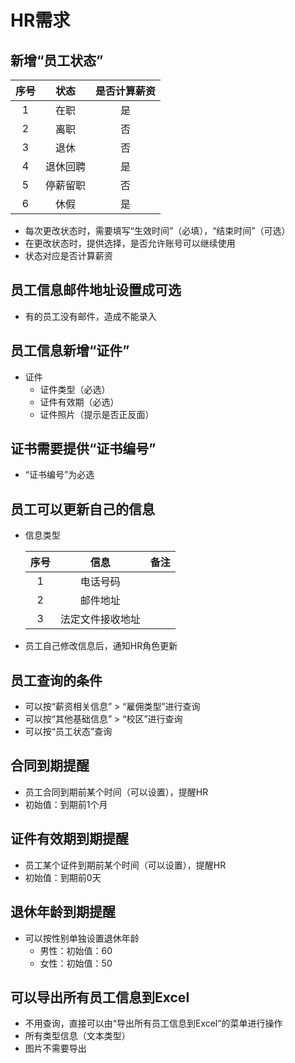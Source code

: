 # HR需求

## 新增“员工状态”

| 序号 | 状态 | 是否计算薪资 |
| :--: | :--: | :--: |
| 1 | 在职 | 是 |
| 2 | 离职 | 否 |
| 3 | 退休 | 否 |
| 4 | 退休回聘 | 是 |
| 5 | 停薪留职 | 否 |
| 6 | 休假 | 是 |

* 每次更改状态时，需要填写“生效时间”（必填），“结束时间”（可选）
* 在更改状态时，提供选择，是否允许账号可以继续使用
* 状态对应是否计算薪资 

## 员工信息邮件地址设置成可选
* 有的员工没有邮件，造成不能录入

## 员工信息新增“证件”
* 证件
  * 证件类型（必选）
  * 证件有效期（必选）
  * 证件照片（提示是否正反面）

## 证书需要提供“证书编号”
* “证书编号”为必选

## 员工可以更新自己的信息
* 信息类型

   | 序号 | 信息 | 备注 |
   | :--: | :--: | :--: |
   | 1 | 电话号码 | |
   | 2 | 邮件地址 | |
   | 3 | 法定文件接收地址 | |

* 员工自己修改信息后，通知HR角色更新

## 员工查询的条件
* 可以按“薪资相关信息” > “雇佣类型”进行查询
* 可以按“其他基础信息” > “校区”进行查询
* 可以按“员工状态”查询

## 合同到期提醒
* 员工合同到期前某个时间（可以设置），提醒HR
* 初始值：到期前1个月

## 证件有效期到期提醒
* 员工某个证件到期前某个时间（可以设置），提醒HR
* 初始值：到期前0天

## 退休年龄到期提醒
* 可以按性别单独设置退休年龄
  * 男性：初始值：60
  * 女性：初始值：50

## 可以导出所有员工信息到Excel
* 不用查询，直接可以由“导出所有员工信息到Excel“的菜单进行操作
* 所有类型信息（文本类型）
* 图片不需要导出
